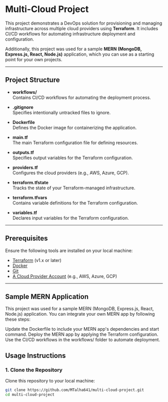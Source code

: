 # Multi-Cloud Project

This project demonstrates a DevOps solution for provisioning and managing infrastructure across multiple cloud providers using **Terraform**. It includes CI/CD workflows for automating infrastructure deployment and configuration.

Additionally, this project was used for a sample **MERN (MongoDB, Express.js, React, Node.js)** application, which you can use as a starting point for your own projects.

---

## Project Structure

- **workflows/**  
  Contains CI/CD workflows for automating the deployment process.

- **.gitignore**  
  Specifies intentionally untracked files to ignore.

- **Dockerfile**  
  Defines the Docker image for containerizing the application.

- **main.tf**  
  The main Terraform configuration file for defining resources.

- **outputs.tf**  
  Specifies output variables for the Terraform configuration.

- **providers.tf**  
  Configures the cloud providers (e.g., AWS, Azure, GCP).

- **terraform.tfstate**  
  Tracks the state of your Terraform-managed infrastructure.

- **terraform.tfvars**  
  Contains variable definitions for the Terraform configuration.

- **variables.tf**  
  Declares input variables for the Terraform configuration.

---

## Prerequisites

Ensure the following tools are installed on your local machine:

- [Terraform](https://www.terraform.io/) (v1.x or later)
- [Docker](https://www.docker.com/)
- [Git](https://git-scm.com/)
- [A Cloud Provider Account](https://aws.amazon.com/free/) (e.g., AWS, Azure, GCP)

---
## Sample MERN Application
This project was used for a sample MERN (MongoDB, Express.js, React, Node.js) application. You can integrate your own MERN app by following these steps:

Update the Dockerfile to include your MERN app's dependencies and start command.
Deploy the MERN app by applying the Terraform configuration.
Use the CI/CD workflows in the workflows/ folder to automate deployment.

## Usage Instructions

### 1. Clone the Repository

Clone this repository to your local machine:

```bash
git clone https://github.com/MTalha641/multi-cloud-project.git
cd multi-cloud-project

